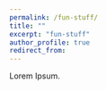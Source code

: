 ```yaml
---
permalink: /fun-stuff/
title: ""
excerpt: "fun-stuff"
author_profile: true
redirect_from:
---
```


Lorem Ipsum.

